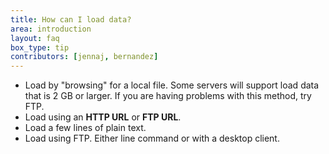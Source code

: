 ```yaml
---
title: How can I load data?
area: introduction
layout: faq
box_type: tip
contributors: [jennaj, bernandez]
---
```



- Load by "browsing" for a local file. Some servers will support load data that is 2 GB or larger. If you are having problems with this method, try FTP.
- Load using an **HTTP URL** or **FTP URL**.
- Load a few lines of plain text.
- Load using FTP. Either line command or with a desktop client.


